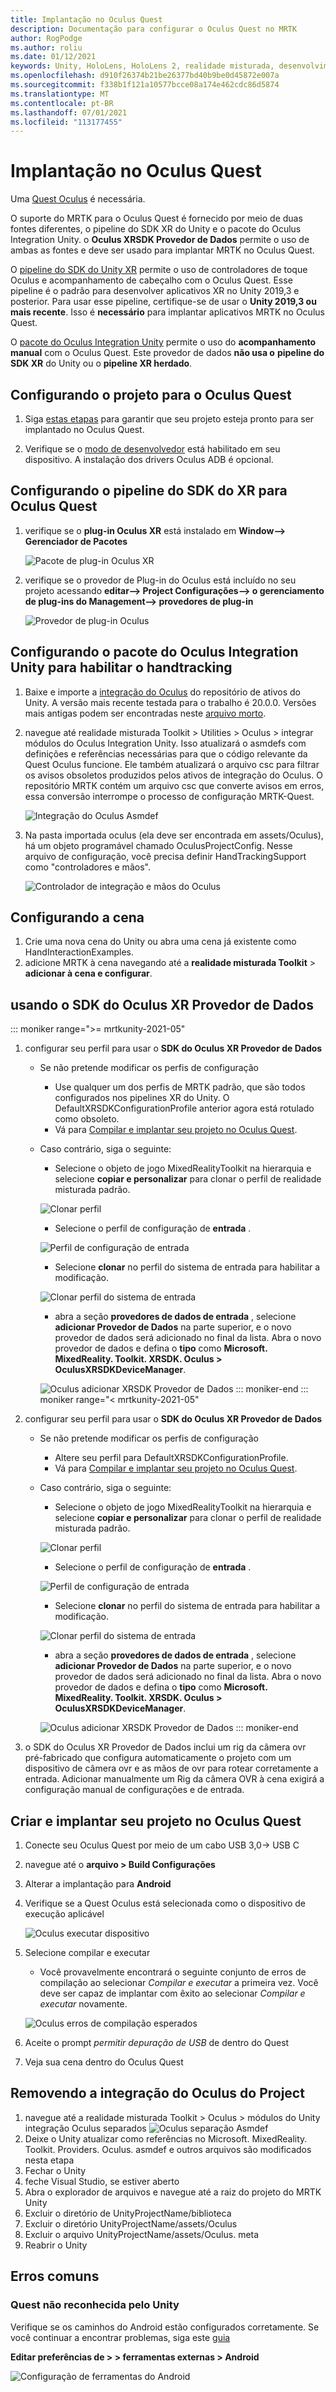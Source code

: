 ```yaml
---
title: Implantação no Oculus Quest
description: Documentação para configurar o Oculus Quest no MRTK
author: RogPodge
ms.author: roliu
ms.date: 01/12/2021
keywords: Unity, HoloLens, HoloLens 2, realidade misturada, desenvolvimento, MRTK, Oculus Quest
ms.openlocfilehash: d910f26374b21be26377bd40b9be0d45872e007a
ms.sourcegitcommit: f338b1f121a10577bcce08a174e462cdc86d5874
ms.translationtype: MT
ms.contentlocale: pt-BR
ms.lasthandoff: 07/01/2021
ms.locfileid: "113177455"
---
```

# <a name="deploying-to-oculus-quest"></a>Implantação no Oculus Quest

Uma [Quest Oculus](https://www.oculus.com/quest/) é necessária.

O suporte do MRTK para o Oculus Quest é fornecido por meio de duas fontes diferentes, o pipeline do SDK XR do Unity e o pacote do Oculus Integration Unity. o **Oculus XRSDK Provedor de Dados** permite o uso de ambas as fontes e deve ser usado para implantar MRTK no Oculus Quest.

O [pipeline do SDK do Unity XR](https://docs.unity3d.com/Manual/XR.html) permite o uso de controladores de toque Oculus e acompanhamento de cabeçalho com o Oculus Quest.
Esse pipeline é o padrão para desenvolver aplicativos XR no Unity 2019,3 e posterior. Para usar esse pipeline, certifique-se de usar o **Unity 2019,3 ou mais recente**. Isso é **necessário** para implantar aplicativos MRTK no Oculus Quest.

O [pacote do Oculus Integration Unity](https://assetstore.unity.com/packages/tools/integration/oculus-integration-82022) permite o uso do **acompanhamento manual** com o Oculus Quest. Este provedor de dados **não usa o** **pipeline do SDK XR** do Unity ou o **pipeline XR herdado**.

## <a name="setting-up-project-for-the-oculus-quest"></a>Configurando o projeto para o Oculus Quest

1. Siga [estas etapas](https://developer.oculus.com/documentation/unity/book-unity-gsg/) para garantir que seu projeto esteja pronto para ser implantado no Oculus Quest.

1. Verifique se o [modo de desenvolvedor](https://developer.oculus.com/documentation/native/android/mobile-device-setup/) está habilitado em seu dispositivo. A instalação dos drivers Oculus ADB é opcional.

## <a name="setting-up-the-xr-sdk-pipeline-for-oculus-quest"></a>Configurando o pipeline do SDK do XR para Oculus Quest

1. verifique se o **plug-in Oculus XR** está instalado em **Window--> Gerenciador de Pacotes**

    ![Pacote de plug-in Oculus XR](../images/cross-platform/oculus-quest/OculusXRPluginPackage.png)

1. verifique se o provedor de Plug-in do Oculus está incluído no seu projeto acessando **editar--> Project Configurações--> o gerenciamento de plug-ins do Management--> provedores de plug-in**

    ![Provedor de plug-in Oculus](../images/cross-platform/oculus-quest/OculusPluginProvider.png)

## <a name="setting-up-the-oculus-integration-unity-package-to-enable-handtracking"></a>Configurando o pacote do Oculus Integration Unity para habilitar o handtracking

1. Baixe e importe a [integração do Oculus](https://assetstore.unity.com/packages/tools/integration/oculus-integration-82022) do repositório de ativos do Unity. A versão mais recente testada para o trabalho é 20.0.0. Versões mais antigas podem ser encontradas neste [arquivo morto](https://developer.oculus.com/downloads/package/unity-integration-archive/).

1. navegue até realidade misturada Toolkit > Utilities > Oculus > integrar módulos do Oculus Integration Unity. Isso atualizará o asmdefs com definições e referências necessárias para que o código relevante da Quest Oculus funcione. Ele também atualizará o arquivo csc para filtrar os avisos obsoletos produzidos pelos ativos de integração do Oculus. O repositório MRTK contém um arquivo csc que converte avisos em erros, essa conversão interrompe o processo de configuração MRTK-Quest.

    ![Integração do Oculus Asmdef](../images/cross-platform/oculus-quest/OculusIntegrationAsmdef.png)

1. Na pasta importada oculus (ela deve ser encontrada em assets/Oculus), há um objeto programável chamado OculusProjectConfig. Nesse arquivo de configuração, você precisa definir HandTrackingSupport como "controladores e mãos".

    ![Controlador de integração e mãos do Oculus](../images/cross-platform/oculus-quest/OculusIntegrationControllerAndHands.png)

## <a name="setting-up-the-scene"></a>Configurando a cena

1. Crie uma nova cena do Unity ou abra uma cena já existente como HandInteractionExamples.
1. adicione MRTK à cena navegando até a **realidade misturada Toolkit**  >  **adicionar à cena e configurar**.

## <a name="using-the-oculus-xr-sdk-data-provider"></a>usando o SDK do Oculus XR Provedor de Dados

::: moniker range=">= mrtkunity-2021-05"

1. configurar seu perfil para usar o **SDK do Oculus XR Provedor de Dados**
    - Se não pretende modificar os perfis de configuração
        - Use qualquer um dos perfis de MRTK padrão, que são todos configurados nos pipelines XR do Unity. O DefaultXRSDKConfigurationProfile anterior agora está rotulado como obsoleto.
        - Vá para [Compilar e implantar seu projeto no Oculus Quest](oculus-quest-mrtk.md#build-and-deploy-your-project-to-oculus-quest).
    - Caso contrário, siga o seguinte:
        - Selecione o objeto de jogo MixedRealityToolkit na hierarquia e selecione **copiar e personalizar** para clonar o perfil de realidade misturada padrão.

        ![Clonar perfil](../images/cross-platform/CloneProfile.png)

        - Selecione o perfil de configuração de **entrada** .

        ![Perfil de configuração de entrada](../images/cross-platform/InputConfigurationProfile.png)

        - Selecione **clonar** no perfil do sistema de entrada para habilitar a modificação.

        ![Clonar perfil do sistema de entrada](../images/cross-platform/CloneInputSystemProfile.png)

        - abra a seção **provedores de dados de entrada** , selecione **adicionar Provedor de Dados** na parte superior, e o novo provedor de dados será adicionado no final da lista.  Abra o novo provedor de dados e defina o **tipo** como **Microsoft. MixedReality. Toolkit. XRSDK. Oculus > OculusXRSDKDeviceManager**.

        ![Oculus adicionar XRSDK Provedor de Dados](../images/cross-platform/oculus-quest/OculusAddDataXRSDKProvider.png)
::: moniker-end
::: moniker range="< mrtkunity-2021-05"

1. configurar seu perfil para usar o **SDK do Oculus XR Provedor de Dados**
    - Se não pretende modificar os perfis de configuração
        - Altere seu perfil para DefaultXRSDKConfigurationProfile.
        - Vá para [Compilar e implantar seu projeto no Oculus Quest](oculus-quest-mrtk.md#build-and-deploy-your-project-to-oculus-quest).
    - Caso contrário, siga o seguinte:
        - Selecione o objeto de jogo MixedRealityToolkit na hierarquia e selecione **copiar e personalizar** para clonar o perfil de realidade misturada padrão.

        ![Clonar perfil](../images/cross-platform/CloneProfile.png)

        - Selecione o perfil de configuração de **entrada** .

        ![Perfil de configuração de entrada](../images/cross-platform/InputConfigurationProfile.png)

        - Selecione **clonar** no perfil do sistema de entrada para habilitar a modificação.

        ![Clonar perfil do sistema de entrada](../images/cross-platform/CloneInputSystemProfile.png)

        - abra a seção **provedores de dados de entrada** , selecione **adicionar Provedor de Dados** na parte superior, e o novo provedor de dados será adicionado no final da lista.  Abra o novo provedor de dados e defina o **tipo** como **Microsoft. MixedReality. Toolkit. XRSDK. Oculus > OculusXRSDKDeviceManager**.

        ![Oculus adicionar XRSDK Provedor de Dados](../images/cross-platform/oculus-quest/OculusAddDataXRSDKProvider.png)
::: moniker-end

1. o SDK do Oculus XR Provedor de Dados inclui um rig da câmera ovr pré-fabricado que configura automaticamente o projeto com um dispositivo de câmera ovr e as mãos de ovr para rotear corretamente a entrada. Adicionar manualmente um Rig da câmera OVR à cena exigirá a configuração manual de configurações e de entrada.

## <a name="build-and-deploy-your-project-to-oculus-quest"></a>Criar e implantar seu projeto no Oculus Quest

1. Conecte seu Oculus Quest por meio de um cabo USB 3,0-> USB C
1. navegue até o **arquivo > Build Configurações**
1. Alterar a implantação para **Android**
1. Verifique se a Quest Oculus está selecionada como o dispositivo de execução aplicável

    ![Oculus executar dispositivo](../images/cross-platform/oculus-quest/OculusRunDevice.png)

1. Selecione compilar e executar
    - Você provavelmente encontrará o seguinte conjunto de erros de compilação ao selecionar *Compilar e executar* a primeira vez. Você deve ser capaz de implantar com êxito ao selecionar *Compilar e executar* novamente.

    ![Oculus erros de compilação esperados](../images/cross-platform/oculus-quest/OculusExpectedBuildErrors.png)

1. Aceite o prompt _permitir depuração de USB_ de dentro do Quest
1. Veja sua cena dentro do Oculus Quest

## <a name="removing-oculus-integration-from-the-project"></a>Removendo a integração do Oculus do Project

1. navegue até a realidade misturada Toolkit > Oculus > módulos do Unity integração Oculus separados ![ Oculus separação Asmdef](../images/cross-platform/oculus-quest/OculusSeparationAsmdef.png)
1. Deixe o Unity atualizar como referências no Microsoft. MixedReality. Toolkit. Providers. Oculus. asmdef e outros arquivos são modificados nesta etapa
1. Fechar o Unity
1. feche Visual Studio, se estiver aberto
1. Abra o explorador de arquivos e navegue até a raiz do projeto do MRTK Unity
1. Excluir o diretório de UnityProjectName/biblioteca
1. Excluir o diretório UnityProjectName/assets/Oculus
1. Excluir o arquivo UnityProjectName/assets/Oculus. meta
1. Reabrir o Unity

## <a name="common-errors"></a>Erros comuns

### <a name="quest-not-recognized-by-unity"></a>Quest não reconhecida pelo Unity

Verifique se os caminhos do Android estão configurados corretamente. Se você continuar a encontrar problemas, siga este [guia](https://developer.oculus.com/documentation/unity/book-unity-gsg/#install-android-tools)

**Editar preferências de > > ferramentas externas > Android**

![Configuração de ferramentas do Android](../images/cross-platform/oculus-quest/AndroidToolsConfig.png)
